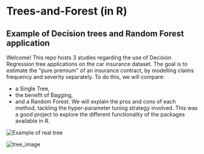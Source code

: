 # Trees-and-Forest (in R)

## Example of Decision trees and Random Forest application 
Welcome! This repo hosts 3 studies regarding the use of Decision Regression tree applications on the car insurance dataset. The goal is to estimate the "pure premium" of an insurance contract, by modelling claims frequency and severity separately. To do this, we will compare:
-  a Single Tree,
- the benefit of Bagging,
- and a Random Forest.
We will explain the pros and cons of each method, tackling the hyper-parameter tuning strategy involved. This was a good project to explore the different functionality of the packages available in R. 

![Example of real tree](https://github.com/william-tiritilli/Trees-and-Forest/assets/46381506/e256ca82-f0a3-43e1-86d7-b998e6f81c58)

![tree_image](https://user-images.githubusercontent.com/46381506/175452586-639c0e8d-5c85-4cb2-a9db-fbffd10e36ee.jpg)
